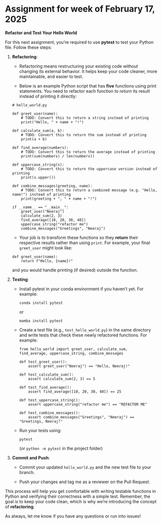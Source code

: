 # Assignment for week of February 17, 2025

**Refactor and Test Your Hello World**

For this next assignment, you’re required to use **pytest** to test your Python file. Follow these steps:

1. **Refactoring**:
    
    - Refactoring means restructuring your existing code without changing its external behavior. It helps keep your code cleaner, more maintainable, and easier to test.
        
    - Below is an example Python script that has **five** functions using print statements. You need to refactor each function to _return_ its result instead of printing it directly:
        
    
    ```
    # hello_world.py
    
    def greet_user(name):
        # TODO: Convert this to return a string instead of printing
        print("Hello, " + name + "!")
    
    def calculate_sum(a, b):
        # TODO: Convert this to return the sum instead of printing
        print(a + b)
    
    def find_average(numbers):
        # TODO: Convert this to return the average instead of printing
        print(sum(numbers) / len(numbers))
    
    def uppercase_string(s):
        # TODO: Convert this to return the uppercase version instead of printing
        print(s.upper())
    
    def combine_messages(greeting, name):
        # TODO: Convert this to return a combined message (e.g. "Hello, name!") instead of printing
        print(greeting + ", " + name + "!")
    
    if __name__ == "__main__":
        greet_user("Neeraj")
        calculate_sum(2, 3)
        find_average([10, 20, 30, 40])
        uppercase_string("refactor me")
        combine_messages("Greetings", "Neeraj")
    ```
    
    - Your job is to transform these functions so they **return** their respective results rather than using `print`. For example, your final `greet_user` might look like:
        
    
    ```
    def greet_user(name):
        return f"Hello, {name}!"
    ```
    
    and you would handle printing (if desired) outside the function.
    
2. **Testing**:
    
    - Install pytest in your conda environment if you haven’t yet. For example:
        
        ```
        conda install pytest
        ```
        
        or
        
        ```
        mamba install pytest
        ```
        
    - Create a test file (e.g., `test_hello_world.py`) in the same directory and write tests that check these newly refactored functions. For example:
        
        ```
        from hello_world import greet_user, calculate_sum, find_average, uppercase_string, combine_messages
        
        def test_greet_user():
            assert greet_user("Neeraj") == "Hello, Neeraj!"
        
        def test_calculate_sum():
            assert calculate_sum(2, 3) == 5
        
        def test_find_average():
            assert find_average([10, 20, 30, 40]) == 25
        
        def test_uppercase_string():
            assert uppercase_string("refactor me") == "REFACTOR ME"
        
        def test_combine_messages():
            assert combine_messages("Greetings", "Neeraj") == "Greetings, Neeraj!"
        ```
        
    - Run your tests using:
        
        ```
        pytest
        ```
        
        (or `python -m pytest` in the project folder)
        
3. **Commit and Push**:
    
    - Commit your updated `hello_world.py` and the new test file to your branch.
        
    - Push your changes and tag me as a reviewer on the Pull Request.
        

This process will help you get comfortable with writing testable functions in Python and verifying their correctness with a simple test. Remember, the goal is to keep your code clean, which is why we’re introducing the concept of **refactoring**.

As always, let me know if you have any questions or run into issues!